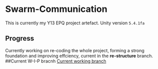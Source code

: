 # Swarm-Communication
This is currently my Y13 EPQ project artefact.
Unity version `5.4.1fa `

## Progress
Currently working on re-coding the whole project, forming a strong foundation and improving effciency, current in the **re-structure** branch.
##Current W-I-P bracnh
[Current working branch](https://github.com/K-Karol/Swarm-Communication/tree/re-structure)